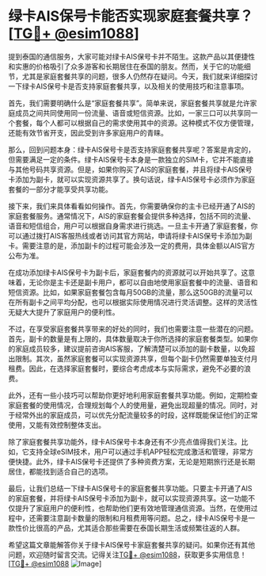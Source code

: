 # 绿卡AIS保号卡能否实现家庭套餐共享？[[TG💪+ @esim1088](https://t.me/s/esim1088)]

提到泰国的通信服务，大家可能对绿卡AIS保号卡并不陌生。这款产品以其便捷性和实惠的价格吸引了众多游客和长期居住在泰国的朋友。然而，关于它的功能细节，尤其是家庭套餐共享的问题，很多人仍然存在疑问。今天，我们就来详细探讨一下绿卡AIS保号卡是否支持家庭套餐共享，以及相关的使用技巧和注意事项。

首先，我们需要明确什么是“家庭套餐共享”。简单来说，家庭套餐共享就是允许家庭成员之间共同使用同一份流量、语音或短信资源。比如，一家三口可以共享同一个套餐，每个人都可以根据自己的需求使用其中的资源。这种模式不仅方便管理，还能有效节省开支，因此受到许多家庭用户的青睐。

那么，回到问题本身：绿卡AIS保号卡是否支持家庭套餐共享呢？答案是肯定的，但需要满足一定的条件。绿卡AIS保号卡本身是一款独立的SIM卡，它并不能直接与其他号码共享资源。但是，如果你购买了AIS的家庭套餐，并且将绿卡AIS保号卡添加为副卡，就可以实现资源共享了。换句话说，绿卡AIS保号卡必须作为家庭套餐的一部分才能享受共享功能。

接下来，我们来具体看看如何操作。首先，你需要确保你的主卡已经开通了AIS的家庭套餐服务。通常情况下，AIS的家庭套餐会提供多种选择，包括不同的流量、语音和短信组合，用户可以根据自身需求进行挑选。一旦主卡开通了家庭套餐，你可以通过拨打AIS客服热线或者访问其官方网站，申请将绿卡AIS保号卡添加为副卡。需要注意的是，添加副卡的过程可能会涉及一定的费用，具体金额以AIS官方公布为准。

在成功添加绿卡AIS保号卡为副卡后，家庭套餐内的资源就可以开始共享了。这意味着，无论你是主卡还是副卡用户，都可以自由地使用家庭套餐中的流量、语音和短信资源。比如，如果家庭套餐包含每月50GB的流量，那么这50GB的流量可以在所有副卡之间平均分配，也可以根据实际使用情况进行灵活调整。这样的灵活性无疑大大提升了家庭用户的便利性。

不过，在享受家庭套餐共享带来的好处的同时，我们也需要注意一些潜在的问题。首先，副卡的数量是有上限的，具体数量取决于你所选择的家庭套餐类型。如果你的家庭成员较多，建议提前咨询AIS客服，了解清楚可以添加的副卡数量，以免超出限制。其次，虽然家庭套餐可以实现资源共享，但每个副卡仍然需要单独支付月租费。因此，在选择家庭套餐时，要综合考虑成本与实际需求，避免不必要的浪费。

此外，还有一些小技巧可以帮助你更好地利用家庭套餐共享功能。例如，定期检查家庭套餐的使用情况，合理规划每个人的使用量，避免出现超量的情况。同时，对于经常外出的家庭成员，可以优先分配流量较多的时段，这样既能保证他们的正常使用，又能有效控制整体支出。

除了家庭套餐共享功能外，绿卡AIS保号卡本身还有不少亮点值得我们关注。比如，它支持全球eSIM技术，用户可以通过手机APP轻松完成激活和管理，非常方便快捷。此外，绿卡AIS保号卡还提供了多种资费方案，无论是短期旅行还是长期居住，都能找到适合自己的选项。

最后，让我们总结一下绿卡AIS保号卡的家庭套餐共享功能。只要主卡开通了AIS的家庭套餐，并将绿卡AIS保号卡添加为副卡，就可以实现资源共享。这一功能不仅提升了家庭用户的便利性，也帮助他们更有效地管理通信资源。当然，在使用过程中，还需要注意副卡数量的限制和月租费用等问题。总之，绿卡AIS保号卡是一款性价比很高的产品，尤其适合那些需要在泰国长期生活或频繁往返的人群。

希望这篇文章能解答你关于绿卡AIS保号卡家庭套餐共享的疑问。如果你还有其他问题，欢迎随时留言交流。记得关注[TG💪+ @esim1088](https://t.me/s/esim1088)，获取更多实用信息！[[TG💪+ @esim1088](https://t.me/s/esim1088) ![Image](https://i.postimg.cc/4NQfJmqS/Snipaste-2025-05-13-00-14-12.png)]